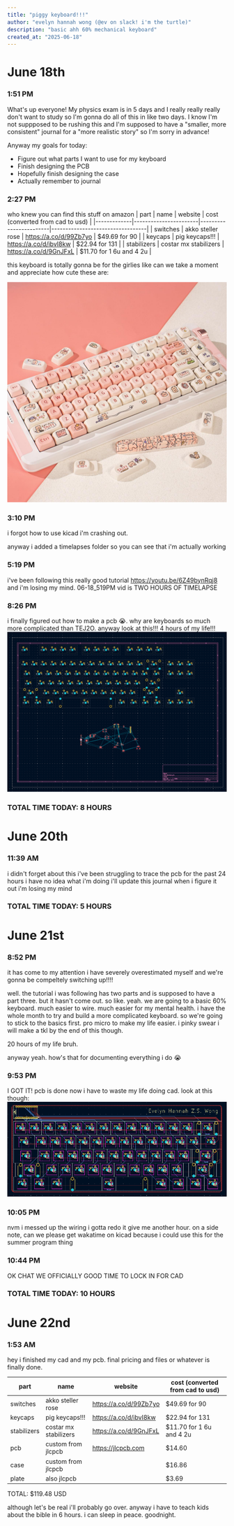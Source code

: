 ```yaml
---
title: "piggy keyboard!!!"
author: "evelyn hannah wong (@ev on slack! i'm the turtle)"
description: "basic ahh 60% mechanical keyboard"
created_at: "2025-06-18"
---
```


# June 18th 

### 1:51 PM
What's up everyone! My physics exam is in 5 days and I really really really don't want to study so I'm gonna do all of this in like two days. I know I'm not suppposed to be rushing this and I'm supposed to have a "smaller, more consistent" journal for a "more realistic story" so I'm sorry in advance!

Anyway my goals for today:
- Figure out what parts I want to use for my keyboard
- Finish designing the PCB
- Hopefully finish designing the case
- Actually remember to journal

### 2:27 PM
who knew you can find this stuff on amazon
| part        | name                  | website                | cost (converted from cad to usd) |
|-------------|-----------------------|------------------------|----------------------------------|
| switches    | akko steller rose     | https://a.co/d/99Zb7yo | $49.69 for 90                    |
| keycaps     | pig keycaps!!!        | https://a.co/d/ibvI8kw | $22.94 for 131                   |
| stabilizers | costar mx stabilizers | https://a.co/d/9GnJFxL | $11.70 for 1 6u and 4 2u         |

this keyboard is totally gonna be for the girlies like can we take a moment and appreciate how cute these are:

![keycaps](images/keycaps.jpg)


### 3:10 PM
i forgot how to use kicad i'm crashing out.

anyway i added a timelapses folder so you can see that i'm actually working 

### 5:19 PM
i've been following this really good tutorial https://youtu.be/6Z49bynRqj8 and i'm losing my mind. 06-18_519PM vid is TWO HOURS OF TIMELAPSE 

### 8:26 PM
i finally figured out how to make a pcb 😭. why are keyboards so much more complicated than TEJ2O. anyway look at this!!! 4 hours of my life!!!
![pcb](images/pcb1.png)

### TOTAL TIME TODAY: 8 HOURS

# June 20th

### 11:39 AM
i didn't forget about this i've been struggling to trace the pcb for the past 24 hours i have no idea what i'm doing i'll update this journal when i figure it out i'm losing my mind

### TOTAL TIME TODAY: 5 HOURS

# June 21st

### 8:52 PM
it has come to my attention i have severely overestimated myself and we're gonna be compeltely switching up!!!! 

well. the tutorial i was following has two parts and is supposed to have a part three. but it hasn't come out. so like. yeah. we are going to a basic 60% keyboard. much easier to wire. much easier for my mental health. i have the whole month to try and build a more complicated keyboard. so we're going to stick to the basics first. pro micro to make my life easier. i pinky swear i will make a tkl by the end of this though.

20 hours of my life bruh.

anyway yeah. how's that for documenting everything i do 😭

### 9:53 PM
I GOT IT! pcb is done now i have to waste my life doing cad. look at this though:
![pcb](images/pcb2.png)

### 10:05 PM
nvm i messed up the wiring i gotta redo it give me another hour. on a side note, can we please get wakatime on kicad because i could use this for the summer program thing 

### 10:44 PM 

OK CHAT WE OFFICIALLY GOOD TIME TO LOCK IN FOR CAD

### TOTAL TIME TODAY: 10 HOURS

# June 22nd

### 1:53 AM
hey i finished my cad and my pcb. final pricing and files or whatever is finally done. 

| part        | name                  | website                | cost (converted from cad to usd) |
|-------------|-----------------------|------------------------|----------------------------------|
| switches    | akko steller rose     | https://a.co/d/99Zb7yo | $49.69 for 90                    |
| keycaps     | pig keycaps!!!        | https://a.co/d/ibvI8kw | $22.94 for 131                   |
| stabilizers | costar mx stabilizers | https://a.co/d/9GnJFxL | $11.70 for 1 6u and 4 2u         |
| pcb         | custom from jlcpcb    | https://jlcpcb.com     | $14.60                           |
| case        | custom from jlcpcb    |                        | $16.86                           |
| plate       | also jlcpcb           |                        | $3.69                            |

TOTAL: $119.48 USD

although let's be real i'll probably go over. anyway i have to teach kids about the bible in 6 hours. i can sleep in peace. goodnight.